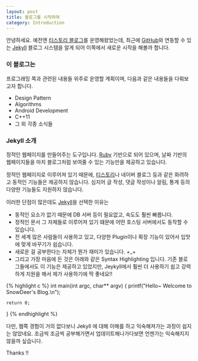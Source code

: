 ```yaml
---
layout: post
title: 블로그를 시작하며
category: Introduction
---
```


안녕하세요. 예전엔 [티스토리 블로그](http://snowbora.tistory.com)를 운영해왔었는데, 
최근에 [GitHub](http://github.com/)와 연동할 수 있는
[Jekyll](https://github.com/jekyll/jekyll) 블로그 시스템을 알게 되어 이쪽에서 새로운 시작을 해볼까 합니다.

### 이 블로그는 

프로그래밍 쪽과 관련된 내용들 위주로 운영할 계획이며, 
다음과 같은 내용들을 다뤄보고자 합니다.

* Design Pattern
* Algorithms
* Android Development
* C++11
* 그 외 각종 소식들

### Jekyll 소개

정적인 웹페이지를 만들어주는 도구입니다. [Ruby](https://www.ruby-lang.org/ko/) 기반으로 되어 있으며,
날짜 기반의 웹페이지들을 마치 블로그처럼 보여줄 수 있는 기능만을 제공하고 있습니다.

정적인 웹페이지로 이루어져 있기 때문에, [티스토리](http://www.tistory.com/)나 네이버 블로그 등과 같은
화려하고 동적인 기능들은 제공하지 않습니다. 심지어 글 작성, 댓글 작성이나 알림, 통계 등의 다양한 기능들도
지원하지 않습니다.

이러한 단점이 많은데도 [Jekyll](https://github.com/jekyll/jekyll)을 선택한 이유는

* 동적인 요소가 없기 때문에 DB 서버 등이 필요없고, 속도도 훨씬 빠릅니다.
* 정적인 문서 그 자체들로 이루어져 있기 떄문에 어떤 호스팅 서버에서도 동작할 수 있습니다.
* 전 세계 많은 사람들이 사용하고 있고, 다양한 Plugin이나 확장 기능이 있어서 입맛에 맞게 바꾸기가 쉽습니다.
* 새로운 걸 공부한다는 자체가 뭔가 재미가 있습니다. +_+
* 그리고 가장 마음에 든 것은 아래와 같은 Syntax Highlighting 입니다. 기존 블로그들에서도 이 기능은
제공하고 있었지만, Jeykyll에서 훨씬 더 사용하기 쉽고 강력하게 지원을 해서 제가 사용하기에
딱 좋네요!!

{% highlight c %}
int main(int argc, char** argv) {
    printf("Hello~ Welcome to SnowDeer's Blog.\n");
  
    return 0;
}
{% endhighlight %}

다만, 웹쪽 경험이 거의 없다보니 Jekyll 에 대해 이해를 하고 익숙해져가는 과정이 쉽지는 않았네요. 
조금씩 조금씩 공부해가면서 업데이트해나가다보면 언젠가는 익숙해지지 않을까 싶습니다.

Thanks !!
